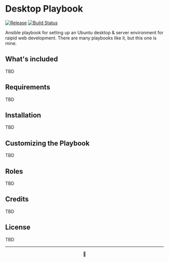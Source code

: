 Desktop Playbook
================
[![Release](https://img.shields.io/github/release/michaelcapx/playbook.svg?style=flat-square)](https://github.com/michaelcapx/playbook/releases)
[![Build Status](https://img.shields.io/travis/michaelcapx/playbook.svg?style=flat-square)](https://travis-ci.org/michaelcapx/playbook)

Ansible playbook for setting up an Ubuntu desktop & server environment for raipid web development. There are many playbooks like it, but this one is mine.

## What's included

TBD

## Requirements

TBD

## Installation

TBD

## Customizing the Playbook

TBD

## Roles

TBD

## Credits

TBD

## License

TBD

---
<p align="center">🤖</p>
